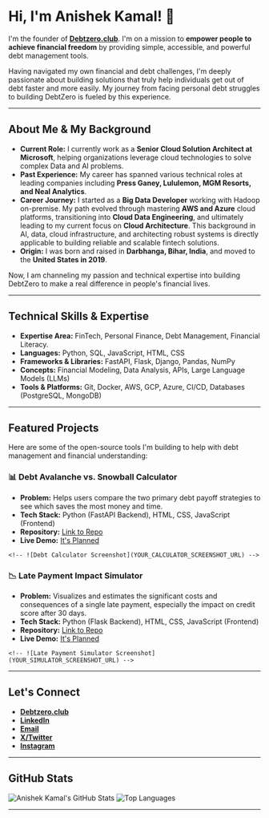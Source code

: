 # Hi, I'm Anishek Kamal! 👋

<!-- Placeholder for your header image or GIF - add the URL here when you have it -->
<!-- ![Header Image](YOUR_HEADER_IMAGE_URL_HERE) -->

I'm the founder of **[Debtzero.club](https://debtzero.club/)**. I'm on a mission to **empower people to achieve financial freedom** by providing simple, accessible, and powerful debt management tools.

Having navigated my own financial and debt challenges, I'm deeply passionate about building solutions that truly help individuals get out of debt faster and more easily. My journey from facing personal debt struggles to building DebtZero is fueled by this experience.

---

## About Me & My Background

*   **Current Role:** I currently work as a **Senior Cloud Solution Architect at Microsoft**, helping organizations leverage cloud technologies to solve complex Data and AI problems.
*   **Past Experience:** My career has spanned various technical roles at leading companies including **Press Ganey, Lululemon, MGM Resorts, and Neal Analytics**.
*   **Career Journey:** I started as a **Big Data Developer** working with Hadoop on-premise. My path evolved through mastering **AWS and Azure** cloud platforms, transitioning into **Cloud Data Engineering**, and ultimately leading to my current focus on **Cloud Architecture**. This background in AI, data, cloud infrastructure, and architecting robust systems is directly applicable to building reliable and scalable fintech solutions.
*   **Origin:** I was born and raised in **Darbhanga, Bihar, India**, and moved to the **United States in 2019**.

Now, I am channeling my passion and technical expertise into building DebtZero to make a real difference in people's financial lives.

---

## Technical Skills & Expertise

*   **Expertise Area:** FinTech, Personal Finance, Debt Management, Financial Literacy.
*   **Languages:** Python, SQL, JavaScript, HTML, CSS
*   **Frameworks & Libraries:** FastAPI, Flask, Django, Pandas, NumPy
*   **Concepts:** Financial Modeling, Data Analysis, APIs, Large Language Models (LLMs)
*   **Tools & Platforms:** Git, Docker, AWS, GCP, Azure, CI/CD, Databases (PostgreSQL, MongoDB)

---

## Featured Projects

Here are some of the open-source tools I'm building to help with debt management and financial understanding:

### 📊 Debt Avalanche vs. Snowball Calculator
*   **Problem:** Helps users compare the two primary debt payoff strategies to see which saves the most money and time.
*   **Tech Stack:** Python (FastAPI Backend), HTML, CSS, JavaScript (Frontend)
*   **Repository:** [Link to Repo](YOUR_CALCULATOR_REPO_URL) <!-- REPLACE with your calculator repo URL -->
*   **Live Demo:** [It's Planned](PLANNING_LIVE_DEMO) <!-- REPLACE with live demo URL when available -->
   <!-- Add a screenshot or GIF of the calculator here -->
    <!-- ![Debt Calculator Screenshot](YOUR_CALCULATOR_SCREENSHOT_URL) -->

### 📉 Late Payment Impact Simulator
*   **Problem:** Visualizes and estimates the significant costs and consequences of a single late payment, especially the impact on credit score after 30 days.
*   **Tech Stack:** Python (Flask Backend), HTML, CSS, JavaScript (Frontend)
*   **Repository:** [Link to Repo](YOUR_SIMULATOR_REPO_URL) <!-- REPLACE with your simulator repo URL -->
*   **Live Demo:** [It's Planned](PLANNING_LIVE_DEMO) <!-- REPLACE with live demo URL when available -->
   <!-- Add a screenshot or GIF of the simulator here -->
    <!-- ![Late Payment Simulator Screenshot](YOUR_SIMULATOR_SCREENSHOT_URL) -->


---

## Let's Connect

*   **[Debtzero.club](https://debtzero.club/)** <!-- REPLACE with your Debtzero.club website URL -->
*   **[LinkedIn](https://www.linkedin.com/in/anishekkamal/)**
*   **[Email](mailto:anishekkamal@gmail.com)**
*   **[X/Twitter](https://x.com/anishekkamal)**
*   **[Instagram](https://www.instagram.com/debtzerofounder)**

---

## GitHub Stats

<!-- These badges dynamically update. Replace 'radical' with other themes like 'ocean', 'dark', 'vue', etc. if you like. -->
![Anishek Kamal's GitHub Stats](https://github-readme-stats.vercel.app/api?username=anishekkamal&show_icons=true&theme=radical&hide_rank=false)
![Top Languages](https://github-readme-stats.vercel.app/api/top-langs/?username=anishekkamal&layout=compact&theme=radical)

---

<!-- Optional: Add a simple footer or closing remark -->
<!-- Built with passion for financial freedom! -->
